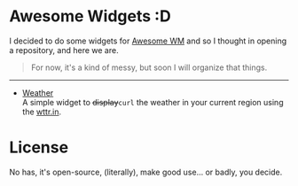 # Awesome Widgets :D
I decided to do some widgets for [Awesome WM](https://awesomewm.org) and so I thought in opening a repository, and here we are.

> For now, it's a kind of messy, but soon I will organize that things.

---

- [Weather](./weather/)<br>
    A simple widget to ~~display~~`curl` the weather in your current region using the [wttr.in](https://github.com/chubin/wttr.in).<br> 
    
# License
No has, it's open-source, (literally), make good use... or badly, you decide.
